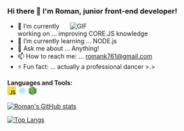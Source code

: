 ### Hi there 👋 I'm Roman, junior front-end developer! 

<img align="right" alt="GIF" src="https://raw.githubusercontent.com/rahul-jha98/rahul-jha98/main/techstack.gif" width="360px"/>

- 🔭 I’m currently working on ... improving CORE.JS knowledge 
- 🌱 I’m currently learning ... NODE.js
- 💬 Ask me about ... Anything!
- 📫 How to reach me: ... romank761@gmail.com
- ⚡ Fun fact: ... actually a professional dancer >.>

**Languages and Tools:**  
<code><img height="20" src="https://raw.githubusercontent.com/github/explore/80688e429a7d4ef2fca1e82350fe8e3517d3494d/topics/javascript/javascript.png"></code>
<code><img height="20" src="https://raw.githubusercontent.com/github/explore/80688e429a7d4ef2fca1e82350fe8e3517d3494d/topics/react/react.png"></code>
<code><img height="20" src="https://raw.githubusercontent.com/github/explore/80688e429a7d4ef2fca1e82350fe8e3517d3494d/topics/nodejs/nodejs.png"></code>    

[![Roman's GitHub stats](https://github-readme-stats.vercel.app/api?username=RomanKonopelko&show_icons=true&theme=gruvbox)](https://github.com/RomanKonopelko/github-readme-stats)

[![Top Langs](https://github-readme-stats.vercel.app/api/top-langs/?username=RomanKonopelko&layout=compact&show_icons=true&theme=gruvbox)](https://github.com/RomanKonopelko/github-readme-stats)
